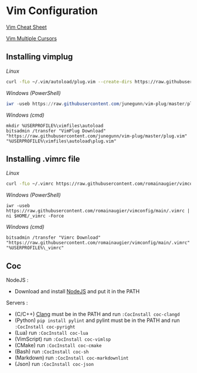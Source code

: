 # Vim Configuration

[Vim Cheat Sheet](https://quickref.me/vim)

[Vim Multiple Cursors](https://vimawesome.com/plugin/vim-multiple-cursors)

## Installing vimplug

*Linux*
```bash
curl -fLo ~/.vim/autoload/plug.vim --create-dirs https://raw.githubusercontent.com/junegunn/vim-plug/master/plug.vim
```

*Windows (PowerShell)*
```powershell
iwr -useb https://raw.githubusercontent.com/junegunn/vim-plug/master/plug.vim | ni $HOME/vimfiles/autoload/plug.vim -Force
```

*Windows (cmd)*
```
mkdir %USERPROFILE%\vimfiles\autoload
bitsadmin /transfer "VimPlug Download" "https://raw.githubusercontent.com/junegunn/vim-plug/master/plug.vim" "%USERPROFILE%\vimfiles\autoload\plug.vim"
```

## Installing .vimrc file

*Linux*
```bash
curl -fLo ~/.vimrc https://raw.githubusercontent.com/romainaugier/vimconfig/main/.vimrc
```
*Windows (PowerShell)*
```
iwr -useb https://raw.githubusercontent.com/romainaugier/vimconfig/main/.vimrc | ni $HOME/_vimrc -Force
```

*Windows (cmd)*
```batch
bitsadmin /transfer "Vimrc Download" "https://raw.githubusercontent.com/romainaugier/vimconfig/main/.vimrc" "%USERPROFILE%\_vimrc"
```

## Coc
NodeJS :
- Download and install [NodeJS](https://nodejs.org/en) and put it in the PATH

Servers :
- (C/C++) [Clang](https://releases.llvm.org/download.html) must be in the PATH and run `:CocInstall coc-clangd`
- (Python) `pip install pylint` and pylint must be in the PATH and run `:CocInstall coc-pyright`
- (Lua) run `:CocInstall coc-lua`
- (VimScript) run `:CocInstall coc-vimlsp`
- (CMake) run `:CocInstall coc-cmake`
- (Bash) run `:CocInstall coc-sh` 
- (Markdown) run `:CocInstall coc-markdownlint`
- (Json) run `:CocInstall coc-json`
